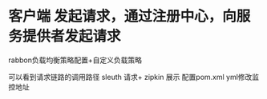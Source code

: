# 客户端 发起请求，通过注册中心，向服务提供者发起请求
rabbon负载均衡策略配置+自定义负载策略

可以看到请求链路的调用路径 
sleuth 请求+ zipkin 展示
配置pom.xml 
 yml修改监控地址
